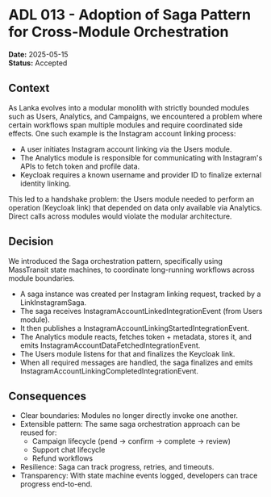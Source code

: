 # ADL 013 - Adoption of Saga Pattern for Cross-Module Orchestration

**Date:** 2025-05-15  
**Status:** Accepted

## Context

As Lanka evolves into a modular monolith with strictly bounded modules such as Users, Analytics, and Campaigns, we encountered a problem where certain workflows span multiple modules and require coordinated side effects. One such example is the Instagram account linking process:

- A user initiates Instagram account linking via the Users module.
- The Analytics module is responsible for communicating with Instagram's APIs to fetch token and profile data.
- Keycloak requires a known username and provider ID to finalize external identity linking.

This led to a handshake problem: the Users module needed to perform an operation (Keycloak link) that depended on data only available via Analytics. Direct calls across modules would violate the modular architecture.

## Decision

We introduced the Saga orchestration pattern, specifically using MassTransit state machines, to coordinate long-running workflows across module boundaries.

- A saga instance was created per Instagram linking request, tracked by a LinkInstagramSaga.
- The saga receives InstagramAccountLinkedIntegrationEvent (from Users module).
- It then publishes a InstagramAccountLinkingStartedIntegrationEvent.
- The Analytics module reacts, fetches token + metadata, stores it, and emits InstagramAccountDataFetchedIntegrationEvent.
- The Users module listens for that and finalizes the Keycloak link.
- When all required messages are handled, the saga finalizes and emits InstagramAccountLinkingCompletedIntegrationEvent.

## Consequences

- Clear boundaries: Modules no longer directly invoke one another.
- Extensible pattern: The same saga orchestration approach can be reused for:
  - Campaign lifecycle (pend → confirm → complete → review)
  - Support chat lifecycle
  - Refund workflows
- Resilience: Saga can track progress, retries, and timeouts.
- Transparency: With state machine events logged, developers can trace progress end-to-end.